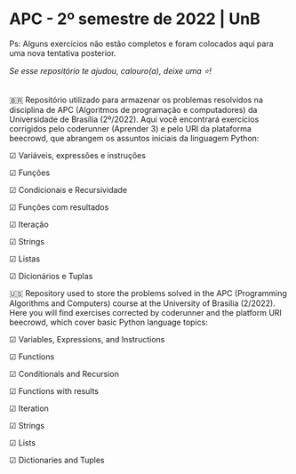  <h1>APC - 2º semestre de 2022 | UnB</h1>
 
 Ps: Alguns exercícios não estão completos e foram colocados aqui para uma nova tentativa posterior.
 
 <em>Se esse repositório te ajudou, calouro(a), deixe uma ⭐!</em>
 
 ##
 🇧🇷
 Repositório utilizado para armazenar os problemas resolvidos na disciplina de APC (Algoritmos de programação e computadores) da Universidade de Brasília (2º/2022).
  Aqui você encontrará exercícios corrigidos pelo coderunner (Aprender 3) e pelo URI da plataforma beecrowd, que abrangem os assuntos iniciais da linguagem Python:


☑︎ Variáveis, expressões e instruções

☑︎ Funções

☑︎ Condicionais e Recursividade

☑︎ Funções com resultados

☑︎ Iteração

☑︎ Strings

☑︎ Listas

☑︎ Dicionários e Tuplas

🇺🇸 Repository used to store the problems solved in the APC (Programming Algorithms and Computers) course at the University of Brasilia (2/2022). Here you will find exercises corrected by coderunner and the platform URI beecrowd, which cover basic Python language topics:

☑︎ Variables, Expressions, and Instructions

☑︎ Functions

☑︎ Conditionals and Recursion

☑︎ Functions with results

☑︎ Iteration

☑︎ Strings

☑︎ Lists

☑︎ Dictionaries and Tuples
